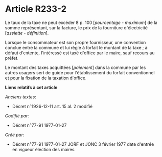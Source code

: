 # Article R233-2

Le taux de la taxe ne peut excéder 8 p. 100 [*pourcentage - maximum*] de la somme représentant, sur la facture, le prix de la
fourniture d'électricité [*assiette - définition*]. 

Lorsque le consommateur est son propre fournisseur, une convention conclue entre la commune et lui règle à forfait le montant
de la taxe ; à défaut d'entente, l'intéressé est taxé d'office par le maire, sauf recours au préfet. 

Le montant des taxes acquittées [*paiement*] dans la commune par les autres usagers sert de guide pour l'établissement du
forfait conventionnel et pour la fixation de la taxation d'office.

**Liens relatifs à cet article**

_Anciens textes_:

  - Décret n°1926-12-11 art. 15 al. 2 modifié

_Codifié par_:

  - Décret n°77-91 1977-01-27

_Créé par_:

  - Décret n°77-91 1977-01-27 JORF et JONC 3 février 1977 date d'entrée en vigueur élection des maires
